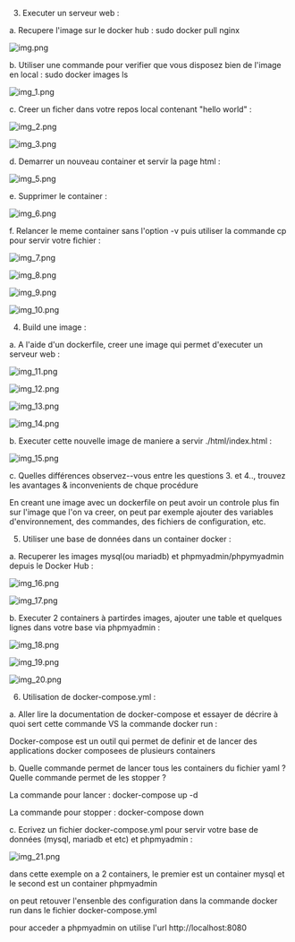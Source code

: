 3. Executer un serveur web :

a. Recupere l'image sur le docker hub :
sudo docker pull nginx


![img.png](assets/img.png)

b. Utiliser une commande pour verifier que vous disposez bien de l'image en local :
sudo docker images ls


![img_1.png](assets/img_1.png)

c. Creer un ficher dans votre repos local contenant "hello world" : 


![img_2.png](assets/img_2.png)


![img_3.png](assets/img_3.png)

d. Demarrer un nouveau container et servir la page html :


![img_5.png](assets/img_5.png)

e. Supprimer le container : 


![img_6.png](assets/img_6.png)

f. Relancer le meme container sans l'option -v puis utiliser la commande cp pour servir votre fichier :


![img_7.png](assets/img_7.png)


![img_8.png](assets/img_8.png)


![img_9.png](assets/img_9.png)


![img_10.png](assets/img_10.png)


4. Build une image :

a. A l'aide d'un dockerfile, creer une image qui permet d'executer un serveur web :


![img_11.png](assets/img_11.png)


![img_12.png](assets/img_12.png)


![img_13.png](assets/img_13.png)


![img_14.png](assets/img_14.png)


b. Executer cette nouvelle image de maniere a servir ./html/index.html :


![img_15.png](assets/img_15.png)



c. Quelles différences observez--vous entre les questions 3. et 4.., trouvez les avantages & inconvenients de chque procédure


En creant une image avec un dockerfile on peut avoir un controle plus fin sur l'image que l'on va creer, on peut par exemple ajouter des variables d'environnement, des commandes, des fichiers de configuration, etc.


5. Utiliser une base de données dans un container docker :


a. Recuperer les images mysql(ou mariadb) et phpmyadmin/phpymyadmin depuis le Docker Hub :


![img_16.png](assets/img_16.png)


![img_17.png](assets/img_17.png)

b. Executer 2 containers à partirdes images, ajouter une table et quelques lignes dans votre base via phpmyadmin :


![img_18.png](assets/img_18.png)


![img_19.png](assets/img_19.png)


![img_20.png](assets/img_20.png)


6. Utilisation de docker-compose.yml :


a. Aller lire la documentation de docker-compose et essayer de décrire à quoi sert cette commande VS la commande docker run :


Docker-compose est un outil qui permet de definir et de lancer des applications docker composees de plusieurs containers


b. Quelle commande permet de lancer tous les containers du fichier yaml ? Quelle commande permet de les stopper ?


La commande pour lancer : docker-compose up -d


La commande pour stopper : docker-compose down


c. Ecrivez un fichier docker-compose.yml pour servir votre base de données (mysql, mariadb et etc) et phpmyadmin :


![img_21.png](assets/img_21.png)


dans cette exemple on a 2 containers, le premier est un container mysql et le second est un container phpmyadmin

on peut retouver l'ensenble des configuration dans la commande docker run dans le fichier docker-compose.yml

pour acceder a phpmyadmin on utilise l'url http://localhost:8080
